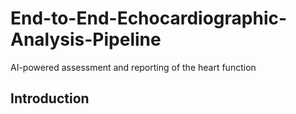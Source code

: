 # End-to-End-Echocardiographic-Analysis-Pipeline
AI-powered assessment and reporting of the heart function


## Introduction


